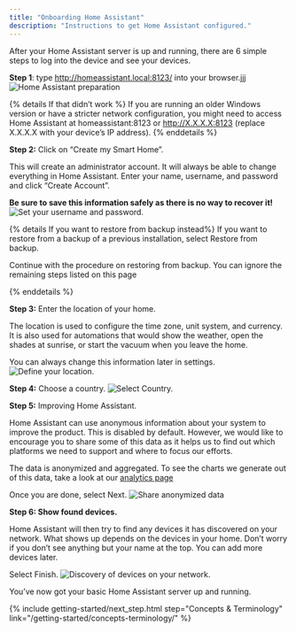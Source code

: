 ```yaml
---
title: "Onboarding Home Assistant"
description: "Instructions to get Home Assistant configured."
---
```


After your Home Assistant server is up and running, there are 6 simple steps to log into the device and see your devices.

**Step 1**: type  http://homeassistant.local:8123/ into your browser.jjj
![Home Assistant preparation](/images/getting-started/onboarding_preparing_01_.png)

{% details If that didn’t work %}
If you are running an older Windows version or have a stricter network configuration, you might need to access Home Assistant at homeassistant:8123 or http://X.X.X.X:8123 (replace X.X.X.X with your device’s IP address).
{% enddetails %}

**Step 2:** Click on “Create my Smart Home”.

This will create an administrator account. It will always be able to change everything in Home Assistant. Enter your name, username, and password and click “Create Account”. 

**Be sure to save this information safely as there is no way to recover it!**
![Set your username and password.](/images/getting-started/username.png)

{% details If you want to restore from backup instead%}
If you want to restore from a backup of a previous installation, select Restore from backup.

Continue with the procedure on restoring from backup.
You can ignore the remaining steps listed on this page

{% enddetails %}

**Step 3:** Enter the location of your home.

The location is used to configure the time zone, unit system, and currency. It is also used for automations that would show the weather, open the shades at sunrise, or start the vacuum when you leave the home.

You can always change this information later in settings.
![Define your location.](/images/getting-started/onboarding_location.png)

**Step 4:** Choose a country.
![Select Country.](/images/getting-started/onboarding_select_country.png)

**Step 5:** Improving Home Assistant.

Home Assistant can use anonymous information about your system to improve the product. This is disabled by default. However, we would like to encourage you to share some of this data as it helps us to find out which platforms we need to support and where to focus our efforts.

The data is anonymized and aggregated. To see the charts we generate out of this data, take a look at our [analytics page](https://analytics.home-assistant.io/)

Once you are done, select Next.
![Share anonymized data](/images/getting-started/onboarding_share_anonymized_info.png)

**Step 6: Show found devices.**

Home Assistant will then try to find any devices it has discovered on your network. What shows up depends on the devices in your home. Don’t worry if you don’t see anything but your name at the top. You can add more devices later.

Select Finish.
![Discovery of devices on your network.](/images/getting-started/onboarding_devices.png)

You’ve now got your basic Home Assistant server up and running. 

{% include getting-started/next_step.html step="Concepts & Terminology" link="/getting-started/concepts-terminology/" %}
